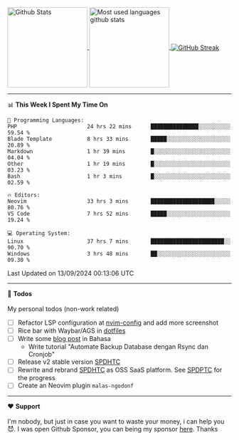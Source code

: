 <a href="https://github.com/anuraghazra/github-readme-stats">
  <img 
        height=180
        align="center" 
        src="https://github-readme-stats.vercel.app/api?username=rizkyilhampra&rank_icon=github&show_icons=true&theme=catppuccin_mocha&hide_border=true&include_all_commits=true&count_private=true&card_width=270" 
        alt="Github Stats" 
    />
</a>
<a href="https://github.com/anuraghazra/github-readme-stats">
  <img 
        height=180
        align="center" 
        src="https://github-readme-stats.vercel.app/api/top-langs/?username=rizkyilhampra&layout=compact&theme=catppuccin_mocha&hide_border=true&langs_count=8" 
        alt="Most used languages github stats" 
    />
</a>
<a href="https://git.io/streak-stats"><img src="https://streak-stats.demolab.com?user=rizkyilhampra&theme=catppuccin-mocha&hide_border=true" align="center" alt="GitHub Streak" /></a>

---

<!--START_SECTION:waka-->
📊 **This Week I Spent My Time On** 

```text
💬 Programming Languages: 
PHP                      24 hrs 22 mins      ███████████████░░░░░░░░░░   59.54 % 
Blade Template           8 hrs 33 mins       █████░░░░░░░░░░░░░░░░░░░░   20.89 % 
Markdown                 1 hr 39 mins        █░░░░░░░░░░░░░░░░░░░░░░░░   04.04 % 
Other                    1 hr 19 mins        █░░░░░░░░░░░░░░░░░░░░░░░░   03.23 % 
Bash                     1 hr 3 mins         █░░░░░░░░░░░░░░░░░░░░░░░░   02.59 % 

🔥 Editors: 
Neovim                   33 hrs 3 mins       ████████████████████░░░░░   80.76 % 
VS Code                  7 hrs 52 mins       █████░░░░░░░░░░░░░░░░░░░░   19.24 % 

💻 Operating System: 
Linux                    37 hrs 7 mins       ███████████████████████░░   90.70 % 
Windows                  3 hrs 48 mins       ██░░░░░░░░░░░░░░░░░░░░░░░   09.30 % 
```


 Last Updated on 13/09/2024 00:13:06 UTC
<!--END_SECTION:waka-->

---

📒 **Todos**
<br>
<br>
My personal todos (non-work related)
- [ ] Refactor LSP configuration at [nvim-config](https://github.com/rizkyilhampra/nvim-config) and add more screenshot
- [ ] Rice bar with Waybar/AGS in [dotfiles](https://github.com/rizkyilhampra/dotfilesv2)
- [ ] Write some [blog post](https://github.com/rizkyilhampra/rizkyilhampra.github.io) in Bahasa
  - Write tutorial "Automate Backup Database dengan Rsync dan Cronjob"
- [ ] Release v2 stable version [SPDHTC](https://github.com/rizkyilhampra/spdhtc)
- [ ] Rewrite and rebrand [SPDHTC](https://github.com/rizkyilhampra/spdhtc) as OSS SaaS platform. See [SPDPTC](https://github.com/SPDPTC/SPDPTC) for the progress
- [ ] Create an Neovim plugin `malas-ngodonf`

---

♥️  **Support**
<br>
<br>
I'm nobody, but just in case you want to waste your money, i can help you 😈. I was open Github Sponsor, you can being my sponsor [here](https://github.com/sponsors/rizkyilhampra). Thanks
